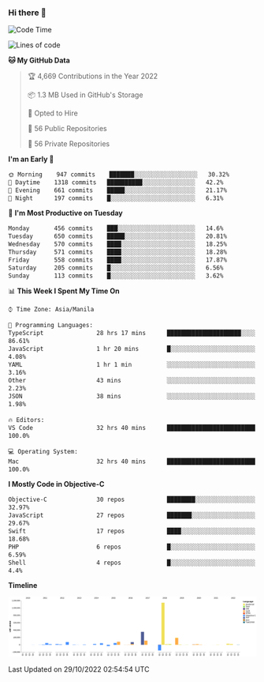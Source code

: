 ### Hi there 👋

<!--START_SECTION:waka-->
![Code Time](http://img.shields.io/badge/Code%20Time-3%2C259%20hrs%2048%20mins-blue)

![Lines of code](https://img.shields.io/badge/From%20Hello%20World%20I%27ve%20Written-2%20Million%20lines%20of%20code-blue)

**🐱 My GitHub Data** 

> 🏆 4,669 Contributions in the Year 2022
 > 
> 📦 1.3 MB Used in GitHub's Storage 
 > 
> 💼 Opted to Hire
 > 
> 📜 56 Public Repositories 
 > 
> 🔑 56 Private Repositories  
 > 
**I'm an Early 🐤** 

```text
🌞 Morning    947 commits    ███████░░░░░░░░░░░░░░░░░░   30.32% 
🌆 Daytime    1318 commits   ██████████░░░░░░░░░░░░░░░   42.2% 
🌃 Evening    661 commits    █████░░░░░░░░░░░░░░░░░░░░   21.17% 
🌙 Night      197 commits    █░░░░░░░░░░░░░░░░░░░░░░░░   6.31%

```
📅 **I'm Most Productive on Tuesday** 

```text
Monday       456 commits    ███░░░░░░░░░░░░░░░░░░░░░░   14.6% 
Tuesday      650 commits    █████░░░░░░░░░░░░░░░░░░░░   20.81% 
Wednesday    570 commits    ████░░░░░░░░░░░░░░░░░░░░░   18.25% 
Thursday     571 commits    ████░░░░░░░░░░░░░░░░░░░░░   18.28% 
Friday       558 commits    ████░░░░░░░░░░░░░░░░░░░░░   17.87% 
Saturday     205 commits    █░░░░░░░░░░░░░░░░░░░░░░░░   6.56% 
Sunday       113 commits    █░░░░░░░░░░░░░░░░░░░░░░░░   3.62%

```


📊 **This Week I Spent My Time On** 

```text
⌚︎ Time Zone: Asia/Manila

💬 Programming Languages: 
TypeScript               28 hrs 17 mins      █████████████████████░░░░   86.61% 
JavaScript               1 hr 20 mins        █░░░░░░░░░░░░░░░░░░░░░░░░   4.08% 
YAML                     1 hr 1 min          ░░░░░░░░░░░░░░░░░░░░░░░░░   3.16% 
Other                    43 mins             ░░░░░░░░░░░░░░░░░░░░░░░░░   2.23% 
JSON                     38 mins             ░░░░░░░░░░░░░░░░░░░░░░░░░   1.98%

🔥 Editors: 
VS Code                  32 hrs 40 mins      █████████████████████████   100.0%

💻 Operating System: 
Mac                      32 hrs 40 mins      █████████████████████████   100.0%

```

**I Mostly Code in Objective-C** 

```text
Objective-C              30 repos            ████████░░░░░░░░░░░░░░░░░   32.97% 
JavaScript               27 repos            ███████░░░░░░░░░░░░░░░░░░   29.67% 
Swift                    17 repos            ████░░░░░░░░░░░░░░░░░░░░░   18.68% 
PHP                      6 repos             █░░░░░░░░░░░░░░░░░░░░░░░░   6.59% 
Shell                    4 repos             █░░░░░░░░░░░░░░░░░░░░░░░░   4.4%

```


**Timeline**

![Chart not found](https://raw.githubusercontent.com/rad182/rad182/main/charts/bar_graph.png) 


 Last Updated on 29/10/2022 02:54:54 UTC
<!--END_SECTION:waka-->


<!--
**rad182/rad182** is a ✨ _special_ ✨ repository because its `README.md` (this file) appears on your GitHub profile.

Here are some ideas to get you started:

- 🔭 I’m currently working on ...
- 🌱 I’m currently learning ...
- 👯 I’m looking to collaborate on ...
- 🤔 I’m looking for help with ...
- 💬 Ask me about ...
- 📫 How to reach me: ...
- 😄 Pronouns: ...
- ⚡ Fun fact: ...
-->
